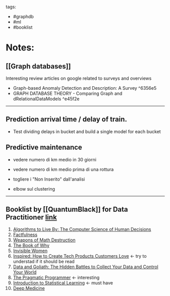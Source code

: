 tags: 
- #graphdb
- #ml
- #booklist


# Notes:

## [[Graph databases]]
Interesting review articles on google related to surveys and overviews
- Graph-based Anomaly Detection and Description: A Survey ^6356e5
- GRAPH DATABASE THEORY - Comparing Graph and dRelationalDataModels ^e45f2e
--- 

## Prediction arrival time / delay of train. 
- Test dividing delays in bucket and build a single model for each bucket

## Predictive maintenance
- vedere numero di km medio in 30 giorni
- vedere numero di km medio prima di una rottura

- togliere i "Non Inserito" dall'analisi
- elbow sul clustering

---

## Booklist by [[QuantumBlack]] for Data Practitioner [link](https://quantumblack.medium.com/10-books-every-data-practitioner-should-read-c76e2dbfd18a)
1.  [Algorithms to Live By: The Computer Science of Human Decisions](https://www.goodreads.com/book/show/25666050-algorithms-to-live-by)
2.  [Factfulness](https://www.goodreads.com/book/show/34890015-factfulness)
3.  [Weapons of Math Destruction](https://www.goodreads.com/book/show/28186015-weapons-of-math-destruction)
4.  [The Book of Why](https://www.goodreads.com/book/show/36204378-the-book-of-why)
5.  [Invisible Women](https://www.goodreads.com/book/show/41104077-invisible-women)
6.  [Inspired: How to Create Tech Products Customers Love](https://www.goodreads.com/book/show/35249663-inspired) <- try to understad if it should be read
7.  [Data and Goliath: The Hidden Battles to Collect Your Data and Control Your World](https://www.goodreads.com/book/show/25622873-data-and-goliath)
8.  [The Pragmatic Programmer](https://www.goodreads.com/en/book/show/4099.The_Pragmatic_Programmer) <- interesting
9.  [Introduction to Statistical Learning](https://www.statlearning.com/) <- must have
10.  [Deep Medicine](https://www.goodreads.com/en/book/show/40915762-deep-medicine)
